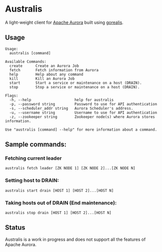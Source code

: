 # Australis

A light-weight client for [Apache Aurora](https://aurora.apache.org/) built using [gorealis](https://github.com/paypal/gorealis).

## Usage 

```
Usage:
  australis [command]

Available Commands:
  create      Create an Aurora Job
  fetch       Fetch information from Aurora
  help        Help about any command
  kill        Kill an Aurora Job
  start       Start a service or maintenance on a host (DRAIN).
  stop        Stop a service or maintenance on a host (DRAIN).

Flags:
  -h, --help                    help for australis
  -p, --password string         Password to use for API authentication
  -s, --scheduler_addr string   Aurora Scheduler's address.
  -u, --username string         Username to use for API authentication
  -z, --zookeeper string        Zookeeper node(s) where Aurora stores information.

Use "australis [command] --help" for more information about a command.
```

## Sample commands:

### Fetching current leader
`australis fetch leader [ZK NODE 1] [ZK NODE 2]...[ZK NODE N]`

### Setting host to DRAIN:
`australis start drain [HOST 1] [HOST 2]...[HOST N]`

### Taking hosts out of DRAIN (End maintenance):
`australis stop drain [HOST 1] [HOST 2]...[HOST N]`

## Status
Australis is a work in progress and does not support all the features of Apache Aurora.
